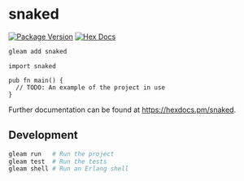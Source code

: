 # snaked

[![Package Version](https://img.shields.io/hexpm/v/snaked)](https://hex.pm/packages/snaked)
[![Hex Docs](https://img.shields.io/badge/hex-docs-ffaff3)](https://hexdocs.pm/snaked/)

```sh
gleam add snaked
```
```gleam
import snaked

pub fn main() {
  // TODO: An example of the project in use
}
```

Further documentation can be found at <https://hexdocs.pm/snaked>.

## Development

```sh
gleam run   # Run the project
gleam test  # Run the tests
gleam shell # Run an Erlang shell
```
